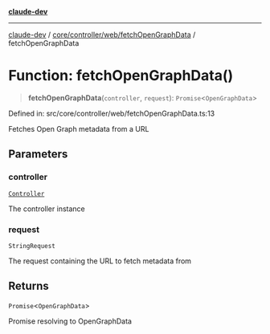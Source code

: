 [**claude-dev**](../../../../../README.md)

***

[claude-dev](../../../../../README.md) / [core/controller/web/fetchOpenGraphData](../README.md) / fetchOpenGraphData

# Function: fetchOpenGraphData()

> **fetchOpenGraphData**(`controller`, `request`): `Promise`\<`OpenGraphData`\>

Defined in: src/core/controller/web/fetchOpenGraphData.ts:13

Fetches Open Graph metadata from a URL

## Parameters

### controller

[`Controller`](../../../classes/Controller.md)

The controller instance

### request

`StringRequest`

The request containing the URL to fetch metadata from

## Returns

`Promise`\<`OpenGraphData`\>

Promise resolving to OpenGraphData
